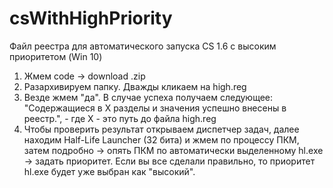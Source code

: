 # csWithHighPriority
Файл реестра для автоматического запуска CS 1.6 с высоким приоритетом (Win 10)

1. Жмем code -> download .zip
2. Разархивируем папку. Дважды кликаем на high.reg
3. Везде жмем "да". В случае успеха получаем следующее: "Содержащиеся в X разделы и значения успешно внесены в реестр.", - где X - это путь до файла high.reg
4. Чтобы проверить результат открываем диспетчер задач, далее находим Half-Life Launcher (32 бита) и жмем по процессу ПКМ, затем подробно -> опять ПКМ по автоматически выделенному hl.exe -> задать приоритет. Если вы все сделали правильно, то приоритет hl.exe будет уже выбран как "высокий".
